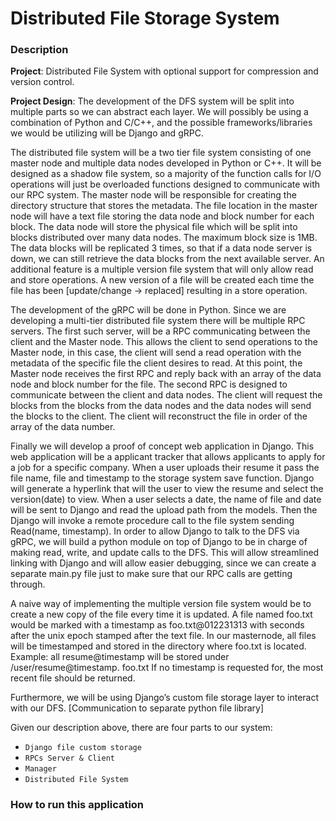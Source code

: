 # Distributed File Storage System

### Description

**Project**: Distributed File System with optional support for compression and version control.

**Project Design**: The development of the DFS system will be split into multiple parts so we can abstract each layer. We will possibly be using a combination of Python and C/C++, and the possible frameworks/libraries we would be utilizing will be Django and gRPC. 

The distributed file system will be a two tier file system consisting of one master node and multiple data nodes developed in Python or C++. It will be designed as a shadow file system, so a majority of the function calls for I/O operations will just be overloaded functions designed to communicate with our RPC system. The master node will be responsible for creating the directory structure that stores the metadata. The file location in the master node will have a text file storing the data node and block number for each block. The data node will store the physical file which will be split into blocks distributed over many data nodes. The maximum block size is 1MB. The data blocks will be replicated 3 times, so that if a data node server is down, we can still retrieve the data blocks from the next available server. An additional feature is a multiple version file system that will only allow read and store operations. A new version of a file will be created each time the file has been [update/change -> replaced] resulting in a store operation.

The development of the gRPC will be done in Python. Since we are developing a multi-tier distributed file system there will be multiple RPC servers. The first such server, will be a RPC communicating between the client and the Master node. This allows the client to send operations to the Master node, in this case, the client will send a read operation with the metadata of the specific file the client desires to read. At this point, the Master node receives the first RPC and reply back with an array of the data node and block number for the file. The second RPC is designed to communicate between the client and data nodes. The client will request the blocks from the blocks from the data nodes and the data nodes will send the blocks to the client. The client will reconstruct the file in order of the array of the data number. 

Finally we will develop a proof of concept web application in Django. This web application will be a applicant tracker that allows applicants to apply for a job for a specific company. When a user uploads their resume it pass the file name, file and timestamp to the storage system save function. Django will generate a hyperlink that will the user to view the resume and select the version(date) to view. When a user selects a date, the name of file and date will be sent to Django and read the upload path from the models. Then the Django will invoke a remote procedure call to the file system sending Read(name, timestamp). 
In order to allow Django to talk to the DFS via gRPC, we will build a python module on top of Django to be in charge of making read, write, and update calls to the DFS. This will allow streamlined linking with Django and will allow easier debugging, since we can create a separate main.py file just to make sure that our RPC calls are getting through.

A naive way of implementing the multiple version file system would be to create a new copy of the file every time it is updated. A file named foo.txt would be marked with a timestamp as foo.txt@012231313 with seconds after the unix epoch stamped after the text file. In our masternode, all files will be timestamped and stored in the directory where foo.txt is located. Example: all resume@timestamp will be stored under /user/resume@timestamp. foo.txt If no timestamp is requested for, the most recent file should be returned.

Furthermore, we will be using Django’s custom file storage layer to interact with our DFS. [Communication to separate python file library]

Given our description above, there are four parts to our system:

- `Django file custom storage`
- `RPCs Server & Client`
- `Manager`
- `Distributed File System`

### How to run this application
